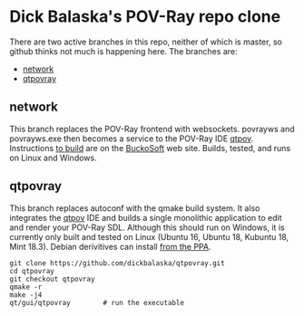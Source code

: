 Dick Balaska's POV-Ray repo clone
=================================

There are two active branches in this repo, neither of which is master,
so github thinks not much is happening here.  The branches are:

- [network](#network)
- [qtpovray](#qtpovray)

network
--------------------------------------

This branch replaces the POV-Ray frontend with websockets.
povrayws and povrayws.exe then becomes a service to the POV-Ray IDE
[qtpov](http://www.buckosoft.com/qtpov).
Instructions [to build](http://www.buckosoft.com/qtpov/developer/) are on the [BuckoSoft](http://www.buckosoft.com/) web site.
Builds, tested, and runs on Linux and Windows.

qtpovray
--------------------------------------

This branch replaces autoconf with the qmake build system.
It also integrates the [qtpov](http://www.buckosoft.com/qtpov) IDE
and builds a single monolithic application to edit and render your POV-Ray SDL.
Although this should run on Windows, it is currently only built and tested on Linux (Ubuntu 16, Ubuntu 18, Kubuntu 18, Mint 18.3).
Debian derivitives can install [from the PPA](https://launchpad.net/~qtpovray/+archive/ubuntu/qtpovray).

    git clone https://github.com/dickbalaska/qtpovray.git
    cd qtpovray
    git checkout qtpovray
    qmake -r
    make -j4
    qt/gui/qtpovray        # run the executable

